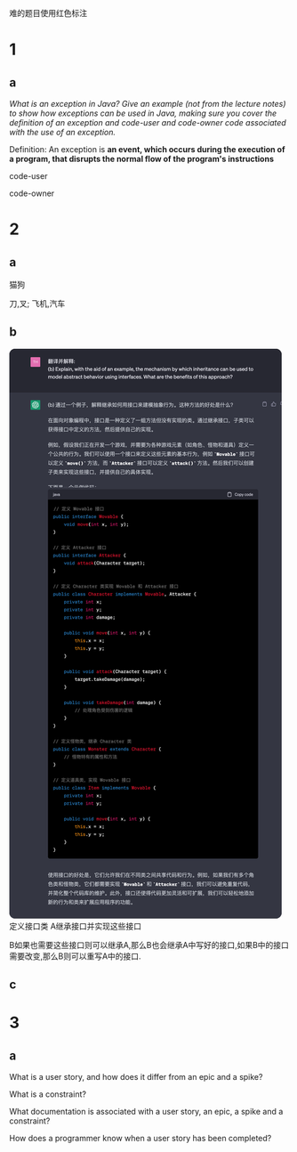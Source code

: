 难的题目使用红色标注
# 1
## a
*What is an exception in Java? Give an example (not from the lecture notes) to show how exceptions can be used in Java, making sure you cover the definition of an exception and code-user and code-owner code associated with the use of an exception.*

Definition:
An exception is **an event, which occurs during the execution of a program, that disrupts the normal flow of the program's instructions**

code-user


code-owner


# 2
## a
猫狗

刀,叉; 飞机,汽车

## b
![](assets/Pasted%20image%2020230423172322.png)
定义接口类
A继承接口并实现这些接口

B如果也需要这些接口则可以继承A,那么B也会继承A中写好的接口,如果B中的接口需要改变,那么B则可以重写A中的接口.

## c


# 3
## a
What is a user story, and how does it differ from an epic and a spike? 



What is a constraint? 

What documentation is associated with a user story, an epic, a spike and a constraint? 

How does a programmer know when a user story has been completed?


